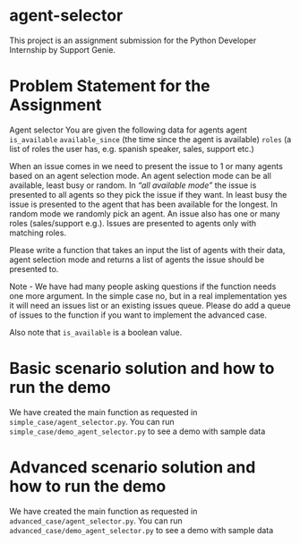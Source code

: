 # agent-selector
This project is an assignment submission for the Python Developer Internship by Support Genie.

# Problem Statement for the Assignment
Agent selector
You are given the following data for agents 
agent
`is_available`
`available_since` (the time since the agent is available)
`roles` (a list of roles the user has, e.g. spanish speaker, sales, support etc.) 

When an issue comes in we need to present the issue to 1 or many agents based on an agent selection mode. An agent selection mode can be all available, least busy or random. In *“all available mode”* the issue is presented to all agents so they pick the issue if they want. In least busy the issue is presented to the agent that has been available for the longest. In random mode we randomly pick an agent. An issue also has one or many roles (sales/support e.g.). Issues are presented to agents only with matching roles.

Please write a function that takes an input the list of agents with their data, agent selection mode and returns a list of agents the issue should be presented to.  

Note - We have had many people asking questions if the function needs one more argument. In the simple case no, but in a real implementation yes it will need an issues list or an existing issues queue. Please do add a queue of issues to the function if you want to implement the advanced case.

Also note that `is_available` is a boolean value.


# Basic scenario solution and how to run the demo
We have created the main function as requested in `simple_case/agent_selector.py`.
You can run `simple_case/demo_agent_selector.py` to see a demo with sample data

# Advanced scenario solution and how to run the demo
We have created the main function as requested in `advanced_case/agent_selector.py`.
You can run `advanced_case/demo_agent_selector.py` to see a demo with sample data